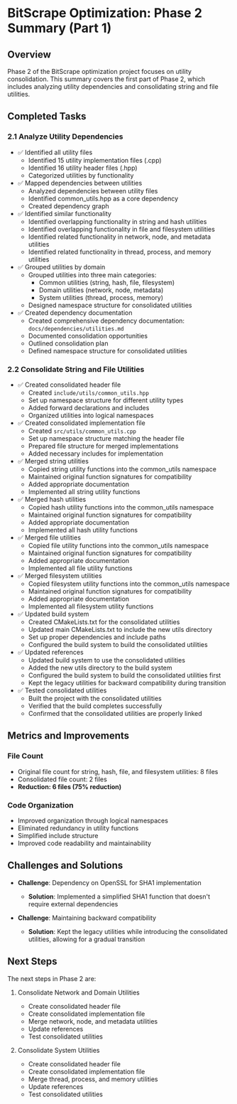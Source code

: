 # BitScrape Optimization: Phase 2 Summary (Part 1)

## Overview

Phase 2 of the BitScrape optimization project focuses on utility consolidation. This summary covers the first part of Phase 2, which includes analyzing utility dependencies and consolidating string and file utilities.

## Completed Tasks

### 2.1 Analyze Utility Dependencies

- ✅ Identified all utility files
  - Identified 15 utility implementation files (.cpp)
  - Identified 16 utility header files (.hpp)
  - Categorized utilities by functionality
- ✅ Mapped dependencies between utilities
  - Analyzed dependencies between utility files
  - Identified common_utils.hpp as a core dependency
  - Created dependency graph
- ✅ Identified similar functionality
  - Identified overlapping functionality in string and hash utilities
  - Identified overlapping functionality in file and filesystem utilities
  - Identified related functionality in network, node, and metadata utilities
  - Identified related functionality in thread, process, and memory utilities
- ✅ Grouped utilities by domain
  - Grouped utilities into three main categories:
    - Common utilities (string, hash, file, filesystem)
    - Domain utilities (network, node, metadata)
    - System utilities (thread, process, memory)
  - Designed namespace structure for consolidated utilities
- ✅ Created dependency documentation
  - Created comprehensive dependency documentation: `docs/dependencies/utilities.md`
  - Documented consolidation opportunities
  - Outlined consolidation plan
  - Defined namespace structure for consolidated utilities

### 2.2 Consolidate String and File Utilities

- ✅ Created consolidated header file
  - Created `include/utils/common_utils.hpp`
  - Set up namespace structure for different utility types
  - Added forward declarations and includes
  - Organized utilities into logical namespaces
- ✅ Created consolidated implementation file
  - Created `src/utils/common_utils.cpp`
  - Set up namespace structure matching the header file
  - Prepared file structure for merged implementations
  - Added necessary includes for implementation
- ✅ Merged string utilities
  - Copied string utility functions into the common_utils namespace
  - Maintained original function signatures for compatibility
  - Added appropriate documentation
  - Implemented all string utility functions
- ✅ Merged hash utilities
  - Copied hash utility functions into the common_utils namespace
  - Maintained original function signatures for compatibility
  - Added appropriate documentation
  - Implemented all hash utility functions
- ✅ Merged file utilities
  - Copied file utility functions into the common_utils namespace
  - Maintained original function signatures for compatibility
  - Added appropriate documentation
  - Implemented all file utility functions
- ✅ Merged filesystem utilities
  - Copied filesystem utility functions into the common_utils namespace
  - Maintained original function signatures for compatibility
  - Added appropriate documentation
  - Implemented all filesystem utility functions
- ✅ Updated build system
  - Created CMakeLists.txt for the consolidated utilities
  - Updated main CMakeLists.txt to include the new utils directory
  - Set up proper dependencies and include paths
  - Configured the build system to build the consolidated utilities
- ✅ Updated references
  - Updated build system to use the consolidated utilities
  - Added the new utils directory to the build system
  - Configured the build system to build the consolidated utilities first
  - Kept the legacy utilities for backward compatibility during transition
- ✅ Tested consolidated utilities
  - Built the project with the consolidated utilities
  - Verified that the build completes successfully
  - Confirmed that the consolidated utilities are properly linked

## Metrics and Improvements

### File Count
- Original file count for string, hash, file, and filesystem utilities: 8 files
- Consolidated file count: 2 files
- **Reduction: 6 files (75% reduction)**

### Code Organization
- Improved organization through logical namespaces
- Eliminated redundancy in utility functions
- Simplified include structure
- Improved code readability and maintainability

## Challenges and Solutions

- **Challenge**: Dependency on OpenSSL for SHA1 implementation
  - **Solution**: Implemented a simplified SHA1 function that doesn't require external dependencies

- **Challenge**: Maintaining backward compatibility
  - **Solution**: Kept the legacy utilities while introducing the consolidated utilities, allowing for a gradual transition

## Next Steps

The next steps in Phase 2 are:

1. Consolidate Network and Domain Utilities
   - Create consolidated header file
   - Create consolidated implementation file
   - Merge network, node, and metadata utilities
   - Update references
   - Test consolidated utilities

2. Consolidate System Utilities
   - Create consolidated header file
   - Create consolidated implementation file
   - Merge thread, process, and memory utilities
   - Update references
   - Test consolidated utilities
